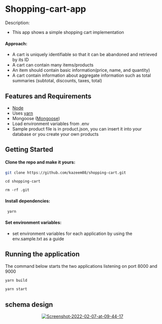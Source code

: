 # Shopping-cart-app

Description:
 - This app shows a simple shopping cart implementation

#### Approach:
 - A cart is uniquely identifiable so that it can be abandoned and retrieved by its ID
 - A cart can contain many items/products
 - An item should contain basic information(price, name, and quantity)
 - A cart contain information about aggregate information such as total summaries
(subtotal, discounts, taxes, total)
 
## Features and Requirements

- [Node](https://nodejs.org/en/download/current/)
- Uses [yarn](https://yarnpkg.com/)
- Mongoose ([Mongoose](http://mongoosejs.com/))
- Load environment variables from .env
- Sample product file is in product.json, you can insert it into your database or you create your own products

## Getting Started

#### Clone the repo and make it yours:

```bash
git clone https://github.com/kazeem08/shopping-cart.git
```

```
cd shopping-cart
```

```
rm -rf .git
```

#### Install dependencies:
 
```bash
 yarn
```

#### Set environment variables:

- set environment variables for each application by using the env.sample.txt as a guide

## Running the application

The command below starts the two applications listening on port 8000 and 9000

```bash
yarn build
```

```bash
yarn start
```


## schema design
<p align="center">
  <a href="https://ibb.co/P9F9qhx"><img src="https://i.ibb.co/F0m0Rw6/Screenshot-2022-02-07-at-09-44-17.png" alt="Screenshot-2022-02-07-at-09-44-17" border="0"></a><br />
</p>